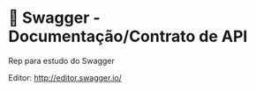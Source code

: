  # 📌 Swagger - Documentação/Contrato de API

Rep para estudo do Swagger

Editor: http://editor.swagger.io/

